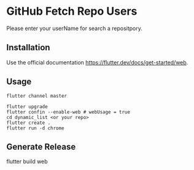 # GitHub Fetch Repo Users

Please enter your userName for search a repositpory.

## Installation

Use the official documentation https://flutter.dev/docs/get-started/web.


## Usage

```Flutter_web
flutter channel master

flutter upgrade
flutter confin --enable-web # webUsage = true
cd dynamic_list <or your repo>
flutter create .
flutter run -d chrome
```

## Generate Release
flutter build web
